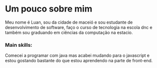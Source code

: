 # Um pouco sobre mim

Meu nome é Luan, sou da cidade de maceió e sou estudante de desenvolvimento de software, faço o curso de tecnologia na escola dnc e também sou graduando em ciências da computação na estacio.


### Main skills:
  Comecei a programar com java mas acabei mudando para o javascript e estou gostando bastante do que estou aprendendo na parte de front-end.
